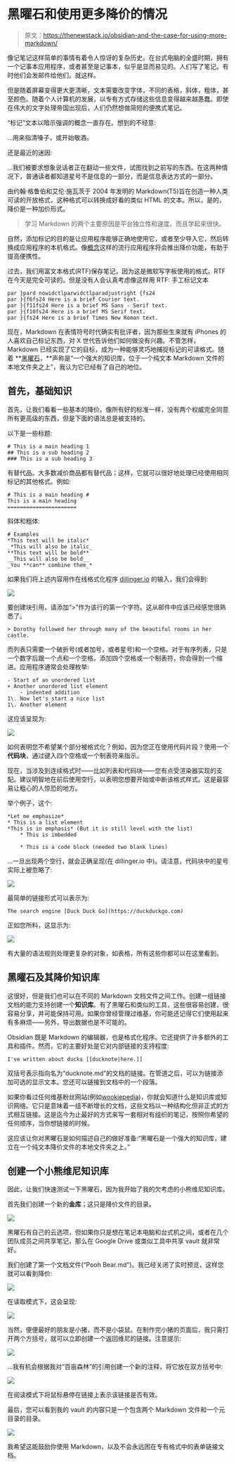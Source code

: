 # 黑曜石和使用更多降价的情况

> 原文：<https://thenewstack.io/obsidian-and-the-case-for-using-more-markdown/>

像记笔记这样简单的事情有着令人惊讶的复杂历史。在台式电脑的全盛时期，拥有一个记事本应用程序，或者甚至是记事本，似乎是显而易见的。人们写了笔记。有时他们会发邮件给他们。就这样。

但是随着屏幕变得更大更清晰，文本需要改变字体，不同的表格，斜体，粗体，甚至颜色。随着个人计算机的发展，以专有方式存储这些信息变得越来越愚蠢。即使在伟大的文字处理帝国出现后，人们仍然想做简短的便携式笔记。

“标记”文本以暗示强调的概念一直存在。想到的不经意:

…用来指清嗓子，或开始敬酒。

还是最近的迷因:

…我们被要求想象说话者正在翻动一些文件，试图找到之前写的东西。在这两种情况下，普通读者都知道星号不是信息的一部分，而是信息表达方式的一部分。

由约翰·格鲁伯和艾伦·施瓦茨于 2004 年发明的 Markdown(T5)旨在创造一种人类可读的开放格式，这种格式可以转换成好看的类似 HTML 的文本。所以，是的，降价是一种加价形式。

> 学习 Markdown 的两个主要原因是平台独立性和速度。而且学起来很快。

自然，添加标记的目的是让应用程序能够正确地使用它，或者至少导入它，然后转换成应用程序的本机格式。像[概念](http://notion.io)这样的流行应用程序将会推出降价功能，有助于提高便携性。

过去，我们用富文本格式(RTF)保存笔记，因为这是微软写字板使用的格式。RTF 在今天是完全可读的。但是没有人会认真考虑像这样用 RTF:
手工标记文本

```
par }pard nowidctlparwidctlparadjustright {fs24
par }{f6fs24 Here is a brief Courier text.
par }{f11fs24 Here is a brief MS Sans - Serif text.
par }{f10fs24 Here is a brief MS Serif text.
par }{fs24 Here is a brief Times New Roman text.

```

现在，Markdown 在表情符号时代确实有批评者，因为那些生来就有 iPhones 的人喜欢自己标记东西，对 X 世代告诉他们如何做没有兴趣。不管怎样，Markdown 已经实现了它的目标，成为一种能够灵巧地捕捉标记的可读格式。随着 **[黑曜石](http://obsidian.md)，**声称是“一个强大的知识库，位于一个纯文本 Markdown 文件的本地文件夹之上”，我认为它已经有了自己的地位。

## 首先，基础知识

首先，让我们看看一些基本的降价。像所有好的标准一样，没有两个权威完全同意所有更高级的东西，但是下面的语法总是被支持的。

以下是一些标题:

```
# This is a main heading 1
## This is a sub heading 2
### This is a sub heading 3

```

有替代品。大多数减价商品都有替代品；这样，它就可以很好地处理已经使用相同标记的其他格式。例如:

```
# This is a main heading # 
This is a main heading 
======================

```

斜体和粗体:

```
# Examples 
*This text will be italic* 
_*This will also be italic_ 
**This text will be bold** 
__This will also be bold__ 
_You **can** combine them_*

```

如果我们将上述内容用作在线格式化程序 [dillinger.io](http://dillinger.io) 的输入，我们会得到:

![](img/6a188f4a18a86e6908578996f9790c4c.png)

要创建块引用，请添加“>”作为该行的第一个字符。这从邮件中应该已经感觉很熟悉了。

```
> Dorothy followed her through many of the beautiful rooms in her castle.

```

而列表只需要一个破折号(或者加号，或者星号)和一个空格。对于有序列表，只是一个数字后跟一个点和一个空格。添加四个空格或一个制表符，你会得到一个缩进。应用程序通常会处理枚举:

```
- Start of an unordered list 
+ Another unordered list element 
    - indented addition 
1\. Now let's start a nice list 
1\. Another element

```

这应该呈现为:

![](img/518fd0bef867debe0df217fc714a9f7b.png)

如何表明您不希望某个部分被格式化？例如，因为您正在使用代码片段？使用一个**代码块**，通过键入四个空格或一个制表符来指示。

现在，当涉及到连续格式时——比如列表和代码块——您有点受渲染器实现的支配。建议明智地在前后使用空行，以表明您想要开始或中断该格式样式。这是最容易让粗心的人惊恐的地方。

举个例子，这个:

```
*Let me emphasize* 
* This is a list element 
*This is in emphasis* (But it is still level with the list) 
    * This is imbedded 

    * This is a code block (needed two blank lines)

```

…一旦出现两个空行，就会正确呈现(在 dillinger.io 中)。请注意，代码块中的星号实际上被忽略了:

![](img/57e4c06f0e77998fd866d4216de83c55.png)

最简单的链接形式可以表示为:

```
The search engine [Duck Duck Go](https://duckduckgo.com)

```

正如您所料，这显示为:

![](img/d1a4244b519cd2f76aafb6ba823eda8e.png)

有大量的语法规则处理更复杂的对象，如表格，所有这些你都可以在这里看到。

## 黑曜石及其降价知识库

这很好，但是我们也可以在不同的 Markdown 文档文件之间工作。创建一组链接文档的能力支持创建一个**知识库**。有了黑曜石和类似的工具，这些很容易创建，很容易分享，并可能保持可用。如果你曾经管理过维基，你可能还记得它们使用起来有多麻烦——另外，导出数据也是不可能的。

Obsidian 既是 Markdown 的编辑器，也是格式化程序。它还提供了许多额外的工具和插件。然而，它的主要好处是它对内部链接的支持程度:

```
I've written about ducks [[ducknote|here.]]

```

双括号表示指向名为“ducknote.md”的文档的链接。在管道之后，可以为链接添加可选的显示文本。您还可以链接到文档中的一个段落。

如果你看过任何维基粉丝网站(例如[wookiepedia](http://starwars.wikia.com))，你就会知道什么是知识库或知识网络。它只是意味着一组不断增长的文档，这些文档以一种结构化但非正式的方式相互链接。这是迄今为止最好的方式来写一套相对有组织的笔记，按照你希望的任何顺序，当你想链接的时候。

这应该让你对黑曜石是如何描述自己的做好准备:“黑曜石是一个强大的知识库，建立在一个纯文本降价文件的本地文件夹之上。”

## 创建一个小熊维尼知识库

因此，让我们快速测试一下黑曜石，因为我开始了我的欠考虑的小熊维尼知识库。

首先我们创建一个新的**金库**；这只是降价文件的目录。

![](img/501b5bac42e02ac8f2d54edfae2f6423.png)

黑曜石有自己的云选项，但如果你只是想在笔记本电脑和台式机之间，或者在几个团队成员之间共享笔记，那么在 Google Drive 或类似工具中共享 vault 就非常好。

我们创建了第一个文档文件(“Pooh Bear.md”)。我已经关闭了实时预览，这样您就可以看到降价:

![](img/16f65b7960ceab28002fe9f04d6d6595.png)

在读取模式下，这会呈现:

![](img/7b3317c406ce72b417afa03aecffef47.png)

当然，便便最好的朋友是小猪，而不是小袋鼠。在制作完小猪的页面后，我只需打开两个方括号，就可以立即创建一个返回维尼的链接。注意提示:

![](img/79042a5f7eee28a7de0282530a0597d9.png)

…我有机会根据我对“百亩森林”的引用创建一个新的注释，将它放在双方括号中:

![](img/da435cbb0351919eb725ebf9547814ff.png)

在阅读模式下将鼠标悬停在链接上表示该链接是否有效。

最后，您可以看到我的 vault 的内容只是一个包含两个 Markdown 文件和一个元目录的目录。

![](img/4d9221d73fd0663d0e1cd5646b818fc4.png)

我希望这能鼓励你使用 Markdown，以及不会永远困在专有格式中的表单链接文档。

<svg xmlns:xlink="http://www.w3.org/1999/xlink" viewBox="0 0 68 31" version="1.1"><title>Group</title> <desc>Created with Sketch.</desc></svg>